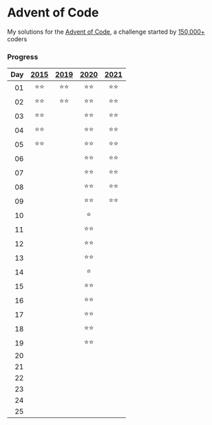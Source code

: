 # Advent of Code

My solutions for the [Advent of Code](https://adventofcode.com), a challenge started by [150,000+](https://adventofcode.com/2021/stats) coders

### Progress
|Day|[2015](https://adventofcode.com/2015)|[2019](https://adventofcode.com/2019)|[2020](https://adventofcode.com/2020)|[2021](https://adventofcode.com/2021)|
|--:| :---: | :---: | :---: | :---: |
01|:star::star:|:star::star:|:star::star:|:star::star:
02|:star::star:|:star::star:|:star::star:|:star::star:
03|:star::star:||:star::star:|:star::star:
04|:star::star:||:star::star:|:star::star:
05|:star::star:||:star::star:|:star::star:
06|||:star::star:|:star::star:
07|||:star::star:|:star::star:
08|||:star::star:|:star::star:
09|||:star::star:|:star::star:
10|||:star:|
11|||:star::star:|
12|||:star::star:|
13|||:star::star:|
14|||:star:|
15|||:star::star:|
16|||:star::star:|
17|||:star::star:|
18|||:star::star:|
19|||:star::star:|
20||||
21||||
22||||
23||||
24||||
25||||
